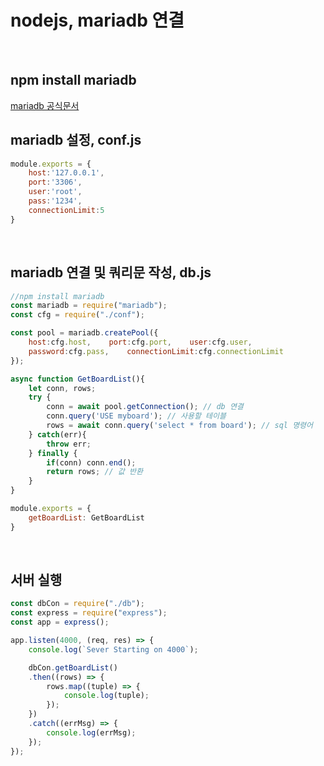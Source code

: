 # nodejs, mariadb 연결
<br>

## npm install mariadb
[mariadb 공식문서](https://mariadb.com/kb/en/getting-started-with-the-nodejs-connector/)
<br>

## mariadb 설정, conf.js
```javascript
module.exports = {
    host:'127.0.0.1',
    port:'3306',
    user:'root',
    pass:'1234',
    connectionLimit:5
}
```
<br>

## mariadb 연결 및 쿼리문 작성, db.js
```javascript
//npm install mariadb
const mariadb = require("mariadb");
const cfg = require("./conf");

const pool = mariadb.createPool({
    host:cfg.host,    port:cfg.port,    user:cfg.user,
    password:cfg.pass,    connectionLimit:cfg.connectionLimit
});

async function GetBoardList(){
    let conn, rows;
    try {
        conn = await pool.getConnection(); // db 연결
        conn.query('USE myboard'); // 사용할 테이블
        rows = await conn.query('select * from board'); // sql 명령어
    } catch(err){
        throw err;
    } finally {
        if(conn) conn.end();
        return rows; // 값 반환
    }
}

module.exports = { 
    getBoardList: GetBoardList
}
```
<br>

## 서버 실행
```javascript
const dbCon = require("./db");
const express = require("express");
const app = express();

app.listen(4000, (req, res) => {
    console.log(`Sever Starting on 4000`);

    dbCon.getBoardList()
    .then((rows) => {
        rows.map((tuple) => {  
            console.log(tuple);
        });
    })
    .catch((errMsg) => {
        console.log(errMsg);
    });
});
```